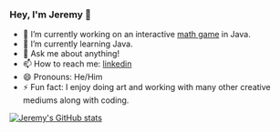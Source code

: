 ### Hey, I'm Jeremy 👋

- 🔭 I’m currently working on an interactive [math game](../math-game) in Java.
- 🌱 I’m currently learning Java.
- 💬 Ask me about anything!
- 📫 How to reach me: [linkedin](https://www.linkedin.com/in/jeremyaubrey/)
- 😄 Pronouns: He/Him
- ⚡ Fun fact: I enjoy doing art and working with many other creative mediums along with coding. 

[![Jeremy's GitHub stats](https://github-readme-stats.vercel.app/api?username=jeremy-aubrey&show_icons=true&theme=aura)](https://github.com/jeremy-aubrey/github-readme-stats)
